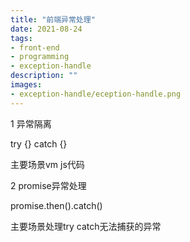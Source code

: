 ```yaml
--- 
title: "前端异常处理"
date: 2021-08-24
tags:
- front-end
- programming
- exception-handle
description: ""
images:
- exception-handle/eception-handle.png
---
```


1 异常隔离

try {} catch {}

主要场景vm  js代码

2 promise异常处理  

promise.then().catch()

主要场景处理try catch无法捕获的异常
